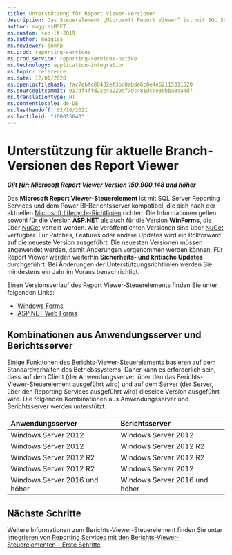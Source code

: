 ```yaml
---
title: Unterstützung für Report Viewer-Versionen
description: Das Steuerelement „Microsoft Report Viewer“ ist mit SQL Server Reporting Services und dem Power BI-Berichtsserver kompatibel, die sich nach der aktuellen Lifecycle-Supportrichtlinie richten.
author: maggiesMSFT
ms.custom: seo-lt-2019
ms.author: maggies
ms.reviewer: jonhp
ms.prod: reporting-services
ms.prod_service: reporting-services-native
ms.technology: application-integration
ms.topic: reference
ms.date: 12/01/2020
ms.openlocfilehash: fac7ebfc88432ef3bd8abde6c0e4e62115311520
ms.sourcegitcommit: 917df4ffd22e4a229af7dc481dcce3ebba0aa4d7
ms.translationtype: HT
ms.contentlocale: de-DE
ms.lasthandoff: 02/10/2021
ms.locfileid: "100015640"
---
```

# <a name="support-for-report-viewer-current-branch-versions"></a>Unterstützung für aktuelle Branch-Versionen des Report Viewer

**_Gilt für: Microsoft Report Viewer Version 150.900.148 und höher_**

Das **Microsoft Report Viewer-Steuerelement** ist mit SQL Server Reporting Services und dem Power BI-Berichtsserver kompatibel, die sich nach der aktuellen [Microsoft Lifecycle-Richtlinien](https://support.microsoft.com/hub/4095338/microsoft-lifecycle-policy) richten. Die Informationen gelten sowohl für die Version **ASP.NET** als auch für die Version **WinForms**, die über [NuGet](https://www.nuget.org/) verteilt werden. Alle veröffentlichten Versionen sind über [NuGet](https://www.nuget.org/) verfügbar. Für Patches, Features oder andere Updates wird ein Rollforward auf die neueste Version ausgeführt. Die neuesten Versionen müssen angewendet werden, damit Änderungen vorgenommen werden können. Für Report Viewer werden weiterhin **Sicherheits- und kritische Updates** durchgeführt. Bei Änderungen der Unterstützungsrichtlinien werden Sie mindestens ein Jahr im Voraus benachrichtigt.

Einen Versionsverlauf des Report Viewer-Steuerelements finden Sie unter folgenden Links:

- [Windows Forms](https://www.nuget.org/packages/Microsoft.ReportingServices.ReportViewerControl.Winforms/)
- [ASP.NET Web Forms](https://www.nuget.org/packages/Microsoft.ReportingServices.ReportViewerControl.WebForms/)

## <a name="application-server-and-report-server-combinations"></a>Kombinationen aus Anwendungsserver und Berichtsserver

Einige Funktionen des Berichts-Viewer-Steuerelements basieren auf dem Standardverhalten des Betriebssystems. Daher kann es erforderlich sein, dass auf dem Client (der Anwendungsserver, über den das Berichts-Viewer-Steuerelement ausgeführt wird) und auf dem Server (der Server, über den Reporting Services ausgeführt wird) dieselbe Version ausgeführt wird. Die folgenden Kombinationen aus Anwendungsserver und Berichtsserver werden unterstützt:

| Anwendungsserver | Berichtsserver |
| :----------------- | :------ |
| Windows Server 2012 | Windows Server 2012 |
| Windows Server 2012 | Windows Server 2012 R2 |
| Windows Server 2012 R2 | Windows Server 2012 R2 |
| Windows Server 2012 R2 | Windows Server 2012 |
| Windows Server 2016 und höher | Windows Server 2016 und höher |

## <a name="next-steps"></a>Nächste Schritte

Weitere Informationen zum Berichts-Viewer-Steuerelement finden Sie unter [Integrieren von Reporting Services mit den Berichts-Viewer-Steuerelementen – Erste Schritte](integrating-reporting-services-using-reportviewer-controls-get-started.md).
